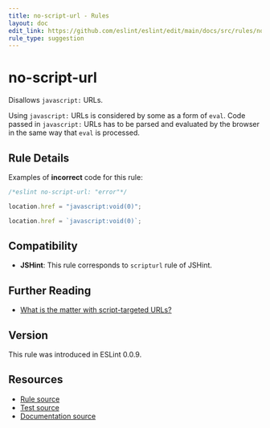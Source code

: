 ```yaml
---
title: no-script-url - Rules
layout: doc
edit_link: https://github.com/eslint/eslint/edit/main/docs/src/rules/no-script-url.md
rule_type: suggestion
---
```

<!-- Note: No pull requests accepted for this file. See README.md in the root directory for details. -->

# no-script-url

Disallows `javascript:` URLs.

Using `javascript:` URLs is considered by some as a form of `eval`. Code passed in `javascript:` URLs has to be parsed and evaluated by the browser in the same way that `eval` is processed.

## Rule Details

Examples of **incorrect** code for this rule:

```js
/*eslint no-script-url: "error"*/

location.href = "javascript:void(0)";

location.href = `javascript:void(0)`;
```

## Compatibility

* **JSHint**: This rule corresponds to `scripturl` rule of JSHint.

## Further Reading

* [What is the matter with script-targeted URLs?](https://stackoverflow.com/questions/13497971/what-is-the-matter-with-script-targeted-urls)

## Version

This rule was introduced in ESLint 0.0.9.

## Resources

* [Rule source](https://github.com/eslint/eslint/tree/HEAD/lib/rules/no-script-url.js)
* [Test source](https://github.com/eslint/eslint/tree/HEAD/tests/lib/rules/no-script-url.js)
* [Documentation source](https://github.com/eslint/eslint/tree/HEAD/docs/src/rules/no-script-url.md)
